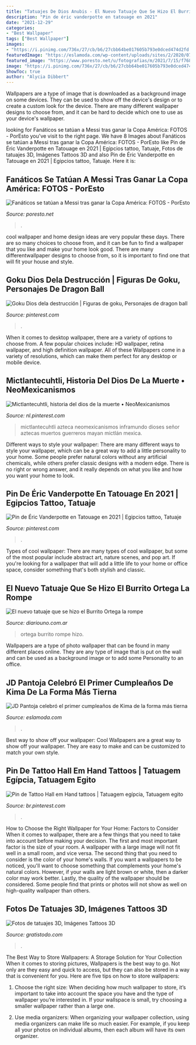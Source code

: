 ```yaml
---
title: "Tatuajes De Dios Anubis - El Nuevo Tatuaje Que Se Hizo El Burrito Ortega La Rompe"
description: "Pin de éric vanderpotte en tatouage en 2021"
date: "2021-12-29"
categories:
- "Best Wallpaper"
tags: ["Best Wallpaper"]
images:
- "https://i.pinimg.com/736x/27/cb/b6/27cbb64be017605b793e0dced474d2fd.jpg"
featuredImage: "https://eslamoda.com/wp-content/uploads/sites/2/2020/07/kima-_cumpleanos-600x750.jpg"
featured_image: "https://www.poresto.net/u/fotografias/m/2021/7/15/f768x1-100332_100459_5050.jpg"
image: "https://i.pinimg.com/736x/27/cb/b6/27cbb64be017605b793e0dced474d2fd.jpg"
ShowToc: true
author: "Alycia Dibbert"
---
```



Wallpapers are a type of image that is downloaded as a background image on some devices. They can be used to show off the device's design or to create a custom look for the device. There are many different wallpaper designs to choose from, and it can be hard to decide which one to use as your device's wallpaper.

	

		
looking for Fanáticos se tatúan a Messi tras ganar la Copa América: FOTOS - PorEsto you've visit to the right page. We have 8 Images about Fanáticos se tatúan a Messi tras ganar la Copa América: FOTOS - PorEsto like Pin de Éric Vanderpotte en Tatouage en 2021 | Egipcios tattoo, Tatuaje, Fotos de tatuajes 3D, Imágenes Tattoos 3D and also Pin de Éric Vanderpotte en Tatouage en 2021 | Egipcios tattoo, Tatuaje. Here it is:
		
    
## Fanáticos Se Tatúan A Messi Tras Ganar La Copa América: FOTOS - PorEsto

<img loading=lazy src="https://www.poresto.net/u/fotografias/m/2021/7/15/f768x1-100332_100459_5050.jpg" onerror="this.onerror=null;this.src='https://tse1.mm.bing.net/th?id=OIP.iFkymjnG73FeduZW5lfD9gHaJF&amp;pid=15.1';" alt="Fanáticos se tatúan a Messi tras ganar la Copa América: FOTOS - PorEsto">

_Source: poresto.net_

>. 

	

cool wallpaper and home design ideas are very popular these days. There are so many choices to choose from, and it can be fun to find a wallpaper that you like and make your home look good. There are many differentwallpaper designs to choose from, so it is important to find one that will fit your house and style.

    
## Goku Dios Dela Destrucción | Figuras De Goku, Personajes De Dragon Ball

<img loading=lazy src="https://i.pinimg.com/736x/ff/17/45/ff174513c351b370e1310bb19ed69182.jpg" onerror="this.onerror=null;this.src='https://tse1.mm.bing.net/th?id=OIP.GGllWtYL1u7gAaPA9mMi2QHaKq&amp;pid=15.1';" alt="Goku Dios dela destrucción | Figuras de goku, Personajes de dragon ball">

_Source: pinterest.com_

>. 

	

When it comes to desktop wallpaper, there are a variety of options to choose from. A few popular choices include: HD wallpaper, retina wallpaper, and high definition wallpaper. All of these Wallpapers come in a variety of resolutions, which can make them perfect for any desktop or mobile device. 

    
## Mictlantecuhtli, Historia Del Dios De La Muerte • NeoMexicanismos

<img loading=lazy src="https://i.pinimg.com/736x/b2/46/a4/b246a4f4c43d57a96e1cfc080132a235.jpg" onerror="this.onerror=null;this.src='https://tse4.mm.bing.net/th?id=OIP.Yavc3H9VMIuaJc0QpD5AlAHaHR&amp;pid=15.1';" alt="Mictlantecuhtli, historia del dios de la muerte • NeoMexicanismos">

_Source: nl.pinterest.com_

>mictlantecuhtli azteca neomexicanismos inframundo dioses señor aztecas muertos guerreros mayan mictlán mexica. 

	

Different ways to style your wallpaper:
There are many different ways to style your wallpaper, which can be a great way to add a little personality to your home. Some people prefer natural colors without any artificial chemicals, while others prefer classic designs with a modern edge. There is no right or wrong answer, and it really depends on what you like and how you want your home to look.

    
## Pin De Éric Vanderpotte En Tatouage En 2021 | Egipcios Tattoo, Tatuaje

<img loading=lazy src="https://i.pinimg.com/736x/24/27/e9/2427e9b52f256c545176b2c2dfd997dc.jpg" onerror="this.onerror=null;this.src='https://tse3.mm.bing.net/th?id=OIP._KLaw75WqByomG5xOqhJ0QHaK9&amp;pid=15.1';" alt="Pin de Éric Vanderpotte en Tatouage en 2021 | Egipcios tattoo, Tatuaje">

_Source: pinterest.com_

>. 

	

Types of cool wallpaper:
There are many types of cool wallpaper, but some of the most popular include abstract art, nature scenes, and pop art. If you're looking for a wallpaper that will add a little life to your home or office space, consider something that's both stylish and classic.

    
## El Nuevo Tatuaje Que Se Hizo El Burrito Ortega La Rompe

<img loading=lazy src="https://media.diariouno.com.ar/adjuntos/298/migration/media/2019/10/Ortega-1-700x777.jpg" onerror="this.onerror=null;this.src='https://tse3.mm.bing.net/th?id=OIP.MGDceMMuHoE0dVSmlaODtAHaIO&amp;pid=15.1';" alt="El nuevo tatuaje que se hizo el Burrito Ortega la rompe">

_Source: diariouno.com.ar_

>ortega burrito rompe hizo. 

	



Wallpapers are a type of photo wallpaper that can be found in many different places online. They are any type of image that is put on the wall and can be used as a background image or to add some Personality to an office.

    
## JD Pantoja Celebró El Primer Cumpleaños De Kima De La Forma Más Tierna

<img loading=lazy src="https://eslamoda.com/wp-content/uploads/sites/2/2020/07/kima-_cumpleanos-600x750.jpg" onerror="this.onerror=null;this.src='https://tse3.mm.bing.net/th?id=OIP.c4in7CGFunY_p62ZOrjGSAHaJQ&amp;pid=15.1';" alt="JD Pantoja celebró el primer cumpleaños de Kima de la forma más tierna">

_Source: eslamoda.com_

>. 

	

Best way to show off your wallpaper:
Cool Wallpapers are a great way to show off your wallpaper. They are easy to make and can be customized to match your own style.

    
## Pin De Tattoo Hall Em Hand Tattoos | Tatuagem Egípcia, Tatuagem Egito

<img loading=lazy src="https://i.pinimg.com/736x/27/cb/b6/27cbb64be017605b793e0dced474d2fd.jpg" onerror="this.onerror=null;this.src='https://tse4.mm.bing.net/th?id=OIP.4yBSIn3Ijmh7z9xDjIAFsgHaJ3&amp;pid=15.1';" alt="Pin de Tattoo Hall em Hand tattoos | Tatuagem egípcia, Tatuagem egito">

_Source: br.pinterest.com_

>. 

	

How to Choose the Right Wallpaper for Your Home: Factors to Consider
When it comes to wallpaper, there are a few things that you need to take into account before making your decision. The first and most important factor is the size of your room. A wallpaper with a large image will not fit well in a small room, and vice versa. 
The second thing that you need to consider is the color of your home's walls. If you want a wallpapers to be noticed, you'll want to choose something that complements your home's natural colors. However, if your walls are light brown or white, then a darker color may work better. 
Lastly, the quality of the wallpaper should be considered. Some people find that prints or photos will not show as well on high-quality wallpaper than others.

    
## Fotos De Tatuajes 3D, Imágenes Tattoos 3D

<img loading=lazy src="https://www.gratistodo.com/wp-content/uploads/2016/08/Tatuajes-3D-05.jpg" onerror="this.onerror=null;this.src='https://tse1.mm.bing.net/th?id=OIP.TgXFnciREmBlYBE_ogtr6QHaIc&amp;pid=15.1';" alt="Fotos de tatuajes 3D, Imágenes Tattoos 3D">

_Source: gratistodo.com_

>. 

	

The Best Way to Store Wallpapers: A Storage Solution for Your Collection
When it comes to storing pictures, Wallpapers is the best way to go. Not only are they easy and quick to access, but they can also be stored in a way that is convenient for you. Here are five tips on how to store wallpapers:
1) Choose the right size: When deciding how much wallpaper to store, it’s important to take into account the space you have and the type of wallpaper you’re interested in. If your wallspace is small, try choosing a smaller wallpaper rather than a large one.

2) Use media organizers: When organizing your wallpaper collection, using media organizers can make life so much easier. For example, if you keep all your photos on individual albums, then each album will have its own organizer.

